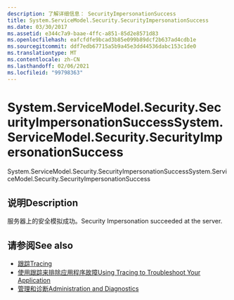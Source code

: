 ```yaml
---
description: 了解详细信息： SecurityImpersonationSuccess
title: System.ServiceModel.Security.SecurityImpersonationSuccess
ms.date: 03/30/2017
ms.assetid: e344c7a9-baae-4ffc-a851-85d2e8571d83
ms.openlocfilehash: eafcfdfe9bcad3b85e099b89dcf2b637ad4cdb1e
ms.sourcegitcommit: ddf7edb67715a5b9a45e3dd44536dabc153c1de0
ms.translationtype: MT
ms.contentlocale: zh-CN
ms.lasthandoff: 02/06/2021
ms.locfileid: "99798363"
---
```

# <a name="systemservicemodelsecuritysecurityimpersonationsuccess"></a><span data-ttu-id="6dd80-103">System.ServiceModel.Security.SecurityImpersonationSuccess</span><span class="sxs-lookup"><span data-stu-id="6dd80-103">System.ServiceModel.Security.SecurityImpersonationSuccess</span></span>

<span data-ttu-id="6dd80-104">System.ServiceModel.Security.SecurityImpersonationSuccess</span><span class="sxs-lookup"><span data-stu-id="6dd80-104">System.ServiceModel.Security.SecurityImpersonationSuccess</span></span>  
  
## <a name="description"></a><span data-ttu-id="6dd80-105">说明</span><span class="sxs-lookup"><span data-stu-id="6dd80-105">Description</span></span>  

 <span data-ttu-id="6dd80-106">服务器上的安全模拟成功。</span><span class="sxs-lookup"><span data-stu-id="6dd80-106">Security Impersonation succeeded at the server.</span></span>  
  
## <a name="see-also"></a><span data-ttu-id="6dd80-107">请参阅</span><span class="sxs-lookup"><span data-stu-id="6dd80-107">See also</span></span>

- [<span data-ttu-id="6dd80-108">跟踪</span><span class="sxs-lookup"><span data-stu-id="6dd80-108">Tracing</span></span>](index.md)
- [<span data-ttu-id="6dd80-109">使用跟踪来排除应用程序故障</span><span class="sxs-lookup"><span data-stu-id="6dd80-109">Using Tracing to Troubleshoot Your Application</span></span>](using-tracing-to-troubleshoot-your-application.md)
- [<span data-ttu-id="6dd80-110">管理和诊断</span><span class="sxs-lookup"><span data-stu-id="6dd80-110">Administration and Diagnostics</span></span>](../index.md)
